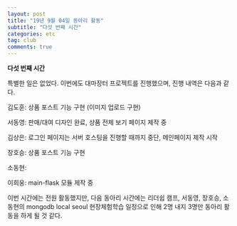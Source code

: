 ```yaml
---
layout: post
title: "19년 9월 04일 동아리 활동"
subtitle: "다섯 번째 시간"
categories: etc
tag: club
comments: true
---
```


**다섯 번째 시간**

특별한 일은 없었다. 이번에도 대마장터 프로젝트를 진행했으며, 진행 내역은 다음과 같다.

 김도훈: 상품 포스트 기능 구현 (이미지 업로드 구현)

 서동영: 판매/대여 디자인 완료, 상품 전체 보기 페이지 제작 중

 김상은: 로그인 페이지는 서버 호스팅을 진행할 때까지 중단, 메인페이지 제작 시작

 장호승: 상품 포스트 기능 구현

 소동현:

 이희웅: main-flask 모듈 제작 중

이번 시간에는 전원 활동했지만, 다음 동아리 시간에는 리더쉽 캠프, 서동영, 장호승, 소동현의 mongodb local seoul 현장체험학습 일정으로 인해 2명 내지 3명만 동아리 활동을 하게 될 것 같다.